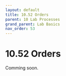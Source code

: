 ```yaml
---
layout: default
title: 10.52 Orders
parent: 10 Lab Processes
grand_parent: Lab Basics
nav_order: 53
---
```


# 10.52 Orders

Comming soon.

<!-- Including IT, supplies, books -->